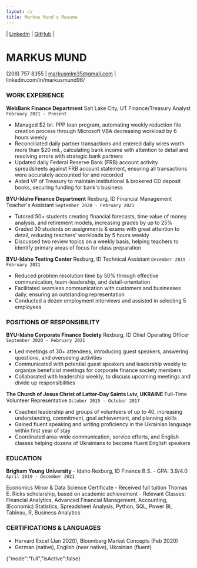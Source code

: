 ```yaml
---
layout: cv
title: Markus Mund's Resume
---
```


| <a href="https://www.linkedin.com/in/markusmund96/">LinkedIn</a>
| <a href="https://github.com/mmarkus96/Mund-Resume">GitHub</a>
|
</div>

<!-- https://www.monique.tech/the-art-of-markdown -->

# MARKUS MUND
(208) 757 8355 | markusmlm35@gmail.com | linkedin.com/in/markusmund96/

### WORK EXPERIENCE
	
__WebBank Finance Department__	Salt Lake City, UT
Finance/Treasury Analyst	`February 2021 - Present`
-	Managed $2 bil. PPP loan program, automating weekly reduction file creation process through Microsoft VBA decreasing workload by 6 hours weekly
-	Reconciliated daily partner transactions and entered daily wires worth more than $20 mil., calculating bank income with attention to detail and resolving errors with strategic bank partners
-	Updated daily Federal Reserve Bank (FRB) account activity spreadsheets against FRB account statement, ensuring all transactions were accurately accounted for and recorded
-	Aided VP of Treasury to maintain institutional & brokered CD deposit books, securing funding for bank's business
	
__BYU-Idaho Finance Department__	Rexburg, ID
Financial Management Teacher's Assistant	`September 2020 - February 2021`
-	Tutored 50+ students creating financial forecasts, time value of money analysis, and retirement models, increasing grades by up to 25%
-	Graded 30 students on assignments & exams with great attention to detail, reducing teachers' workloads by 5 hours weekly
-	Discussed two review topics on a weekly basis, helping teachers to identify primary areas of focus for class preparation
	
__BYU-Idaho Testing Center__	Rexburg, ID
Technical Assistant	`December 2019 - February 2021`
-	Reduced problem resolution time by 50% through effective communication, team-leadership, and detail-orientation
-	Facilitated seamless communication with customers and businesses daily, ensuring an outstanding representation
-	Conducted a dozen employment interviews and assisted in selecting 5 employees
 
### POSITIONS OF RESPONSIBILITY
	
__BYU-Idaho Corporate Finance Society__	Rexburg, ID
Chief Operating Officer	`September 2020 - February 2021`
-	Led meetings of 30+ attendees, introducing guest speakers, answering questions, and overseeing activities
-	Communicated with potential guest speakers and leadership weekly to organize beneficial meetings for corporate finance society members
-	Collaborated with leadership weekly, to discuss upcoming meetings and divide up responsibilities
	
__The Church of Jesus Christ of Latter-Day Saints	Lviv, UKRAINE__
Full-Time Volunteer Representative	`October 2015 - October 2017`
-	Coached leadership and groups of volunteers of up to 40, increasing understanding, commitment, goal achievement, and planning skills
-	Gained fluent speaking and writing proficiency in the Ukrainian language within first year of stay
-	Coordinated area-wide communication, service efforts, and English classes helping dozens of Ukrainians to become fluent English speakers

### EDUCATION
	
__Brigham Young University__ - Idaho	Rexburg, ID
Finance B.S. - GPA: 3.9/4.0	`April 2019 - December 2021`
</div>
Economics Minor & Data Science Certificate
-	Received full tuition Thomas E. Ricks scholarship, based on academic achievement
-	Relevant Classes: Financial Analytics, Advanced Financial Management, Accounting, (Economic) Statistics, Spreadsheet Analysis, Python, SQL, Power BI, Tableau, R, Business Analytics
 
 
### CERTIFICATIONS & LANGUAGES

-	Harvard Excel (Jan 2020), Bloomberg Market Concepts (Feb 2020)
-	German (native), English (near native), Ukrainian (fluent)

<!-- ### Footer
Last updated: May 2013 -->
{"mode":"full","isActive":false}